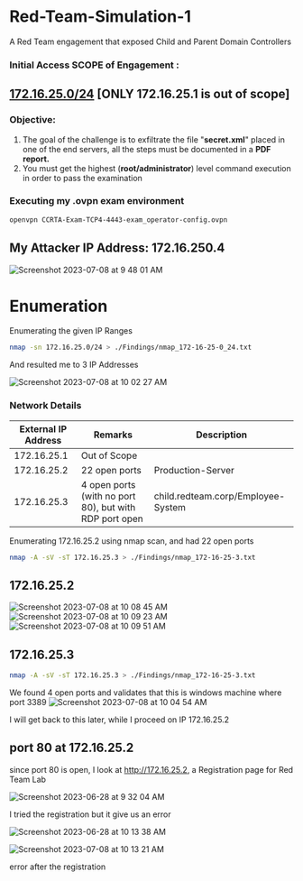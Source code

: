 # Red-Team-Simulation-1
A Red Team engagement that exposed Child and Parent Domain Controllers

### **Initial Access SCOPE of Engagement :**

## **[172.16.25.0/24](http://172.16.25.0/24) [ONLY 172.16.25.1 is out of scope]**

### Objective:

1. The goal of the challenge is to exfiltrate the file "**secret.xml**" placed in one of the end servers, all the steps must be documented in a **PDF report.**
2. You must get the highest (**root/administrator**) level command execution in order to pass the examination

### Executing my .ovpn exam environment

```bash
openvpn CCRTA-Exam-TCP4-4443-exam_operator-config.ovpn
```
## My Attacker IP Address: 172.16.250.4
![Screenshot 2023-07-08 at 9 48 01 AM](https://github.com/JFPineda79/Red-Team-Simulation-1/assets/96193551/c362d61d-db0d-44ce-a491-354a3e131b86)

# Enumeration

Enumerating the given IP Ranges

```bash
nmap -sn 172.16.25.0/24 > ./Findings/nmap_172-16-25-0_24.txt
```

And resulted me to 3 IP Addresses

![Screenshot 2023-07-08 at 10 02 27 AM](https://github.com/JFPineda79/Red-Team-Simulation-1/assets/96193551/f4b1128b-60cf-4940-a21a-36e06540e8d6)

### Network Details

| External IP Address | Remarks | Description |
| --- | --- | --- |
| 172.16.25.1 | Out of Scope |  |
| 172.16.25.2 | 22 open ports | Production-Server |
| 172.16.25.3 | 4 open ports (with no port 80), but with RDP port open | child.redteam.corp/Employee-System |

Enumerating 172.16.25.2 using nmap scan, and had 22 open ports

```bash
nmap -A -sV -sT 172.16.25.3 > ./Findings/nmap_172-16-25-3.txt
```
## 172.16.25.2
![Screenshot 2023-07-08 at 10 08 45 AM](https://github.com/JFPineda79/Red-Team-Simulation-1/assets/96193551/0abb9949-5de9-45a0-a1a8-28b95dab850c)
![Screenshot 2023-07-08 at 10 09 23 AM](https://github.com/JFPineda79/Red-Team-Simulation-1/assets/96193551/9471722f-34b3-4bc3-bb7a-ecde9ccb7189)
![Screenshot 2023-07-08 at 10 09 51 AM](https://github.com/JFPineda79/Red-Team-Simulation-1/assets/96193551/d5229108-4ded-454b-8b1b-112133ff6e44)

## 172.16.25.3

```bash
nmap -A -sV -sT 172.16.25.3 > ./Findings/nmap_172-16-25-3.txt
```

We found 4 open ports and validates that this is windows machine where port 3389 
![Screenshot 2023-07-08 at 10 04 54 AM](https://github.com/JFPineda79/Red-Team-Simulation-1/assets/96193551/7d0f1ee4-c0da-4bac-bfe2-92f8661fc69d)

I will get back to this later, while I proceed on IP 172.16.25.2

## port 80 at 172.16.25.2

since port 80 is open, I look at http://172.16.25.2, a Registration page for Red Team Lab

![Screenshot 2023-06-28 at 9 32 04 AM](https://github.com/JFPineda79/Red-Team-Simulation-1/assets/96193551/671daaca-c974-4258-a7ae-257fbd4f1307)

I tried the registration but it give us an error 

![Screenshot 2023-06-28 at 10 13 38 AM](https://github.com/JFPineda79/Red-Team-Simulation-1/assets/96193551/344afbb0-1575-43d3-ae7b-6ee68400c194)

![Screenshot 2023-07-08 at 10 13 21 AM](https://github.com/JFPineda79/Red-Team-Simulation-1/assets/96193551/91e3e2ad-abd0-440f-9218-5d61302bcc68)

error after the registration
